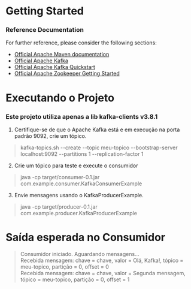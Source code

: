 # Getting Started

### Reference Documentation
For further reference, please consider the following sections:

* [Official Apache Maven documentation](https://maven.apache.org/guides/index.html)
* [Official Apache Kafka](https://kafka.apache.org/)
* [Official Apache Kafka Quickstart](https://kafka.apache.org/quickstart)
* [Official Apache Zookeeper Getting Started](https://zookeeper.apache.org/doc/r3.9.3/zookeeperStarted.html)

# Executando o Projeto
### Este projeto utiliza apenas a lib kafka-clients v3.8.1

1. Certifique-se de que o Apache Kafka está e em execução na porta padrão 9092, crie um tópico.  
> kafka-topics.sh --create --topic meu-topico --bootstrap-server localhost:9092 --partitions 1 --replication-factor 1

2. Crie um tópico para teste e execute o consumidor
> java -cp target/consumer-0.1.jar com.example.consumer.KafkaConsumerExample

3. Envie mensagens usando o KafkaProducerExample.   
> java -cp target/producer-0.1.jar com.example.producer.KafkaProducerExample

# Saída esperada no Consumidor

> Consumidor iniciado. Aguardando mensagens...   
> Recebida mensagem: chave = chave, valor = Olá, Kafka!, tópico = meu-topico, partição = 0, offset = 0   
> Recebida mensagem: chave = chave, valor = Segunda mensagem, tópico = meu-topico, partição = 0, offset = 1      



